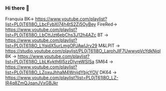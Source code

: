 ### Hi there 👋

<!--
**Rigersen/Rigersen** is a ✨ _special_ ✨ repository because its `README.md` (this file) appears on your GitHub profile.

Here are some ideas to get you started:

- 🔭 I’m currently working on ...
- 🌱 I’m currently learning ...
- 👯 I’m looking to collaborate on ...
- 🤔 I’m looking for help with ...
- 💬 Ask me about ...
- 📫 How to reach me: ...
- 😄 Pronouns: ...
- ⚡ Fun fact: ...
-->




























Franquia BK-> https://www.youtube.com/playlist?list=PL0jT61l8O_LbcFvbXI74h4tS2Zj5OyBey 
FireRed-> https://www.youtube.com/playlist?list=PL0jT61l8O_LbCttJzt6ebChs3J12h4AZc
BT -> https://www.youtube.com/playlist?list=PL0jT61l8O_LYqidX5urLmgOPJAwIJrv29
M&LPIT -> https://studio.youtube.com/playlist/PL0jT61l8O_LarohJIF7UwwypVcYdkNjql
BK -> https://www.youtube.com/playlist?list=PL0jT61l8O_LbLKykth6I5zzDIyreWSISa
SM64 -> https://www.youtube.com/playlist?list=PL0jT61l8O_LZoxuJhhaM4WnijdYbjcYOV
DK64 -> https://www.youtube.com/playlist?list=PL0jT61l8O_LZ-lR4q8ZmQJqanJVxGBJkr
